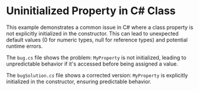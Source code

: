 # Uninitialized Property in C# Class

This example demonstrates a common issue in C# where a class property is not explicitly initialized in the constructor.  This can lead to unexpected default values (0 for numeric types, null for reference types) and potential runtime errors.

The `bug.cs` file shows the problem: `MyProperty` is not initialized, leading to unpredictable behavior if it's accessed before being assigned a value.

The `bugSolution.cs` file shows a corrected version:  `MyProperty` is explicitly initialized in the constructor, ensuring predictable behavior.